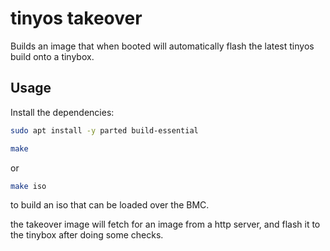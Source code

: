 # tinyos takeover

Builds an image that when booted will automatically flash the latest tinyos build onto a tinybox.

## Usage

Install the dependencies:
```bash
sudo apt install -y parted build-essential
```

```bash
make
```

or

```bash
make iso
```

to build an iso that can be loaded over the BMC.

the takeover image will fetch for an image from a http server, and flash it to the tinybox after doing some checks.
